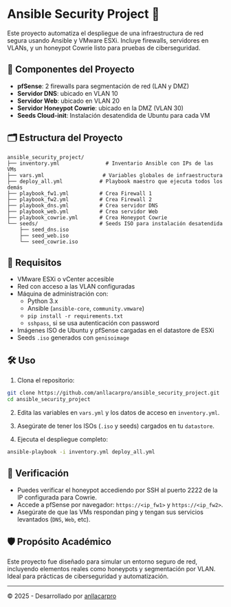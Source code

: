 
# Ansible Security Project 🔐

Este proyecto automatiza el despliegue de una infraestructura de red segura usando Ansible y VMware ESXi. Incluye firewalls, servidores en VLANs, y un honeypot Cowrie listo para pruebas de ciberseguridad.

## 🧩 Componentes del Proyecto

- **pfSense**: 2 firewalls para segmentación de red (LAN y DMZ)
- **Servidor DNS**: ubicado en VLAN 10
- **Servidor Web**: ubicado en VLAN 20
- **Servidor Honeypot Cowrie**: ubicado en la DMZ (VLAN 30)
- **Seeds Cloud-init**: Instalación desatendida de Ubuntu para cada VM

## 🗂 Estructura del Proyecto

```
ansible_security_project/
├── inventory.yml               # Inventario Ansible con IPs de las VMs
├── vars.yml                   # Variables globales de infraestructura
├── deploy_all.yml            # Playbook maestro que ejecuta todos los demás
├── playbook_fw1.yml          # Crea Firewall 1
├── playbook_fw2.yml          # Crea Firewall 2
├── playbook_dns.yml          # Crea servidor DNS
├── playbook_web.yml          # Crea servidor Web
├── playbook_cowrie.yml       # Crea Honeypot Cowrie
└── seeds/                    # Seeds ISO para instalación desatendida
    ├── seed_dns.iso
    ├── seed_web.iso
    └── seed_cowrie.iso
```

## 🚀 Requisitos

- VMware ESXi o vCenter accesible
- Red con acceso a las VLAN configuradas
- Máquina de administración con:
  - Python 3.x
  - Ansible (`ansible-core`, `community.vmware`)
  - `pip install -r requirements.txt`
  - `sshpass`, si se usa autenticación con password
- Imágenes ISO de Ubuntu y pfSense cargadas en el datastore de ESXi
- Seeds `.iso` generados con `genisoimage`

## 🛠 Uso

1. Clona el repositorio:

```bash
git clone https://github.com/anllacarpro/ansible_security_project.git
cd ansible_security_project
```

2. Edita las variables en `vars.yml` y los datos de acceso en `inventory.yml`.

3. Asegúrate de tener los ISOs (`.iso` y seeds) cargados en tu `datastore`.

4. Ejecuta el despliegue completo:

```bash
ansible-playbook -i inventory.yml deploy_all.yml
```

## 🧪 Verificación

- Puedes verificar el honeypot accediendo por SSH al puerto 2222 de la IP configurada para Cowrie.
- Accede a pfSense por navegador: `https://<ip_fw1>` y `https://<ip_fw2>`.
- Asegúrate de que las VMs respondan ping y tengan sus servicios levantados (`DNS`, `Web`, etc).

## 🛡 Propósito Académico

Este proyecto fue diseñado para simular un entorno seguro de red, incluyendo elementos reales como honeypots y segmentación por VLAN. Ideal para prácticas de ciberseguridad y automatización.

---

© 2025 - Desarrollado por [anllacarpro](https://github.com/anllacarpro)

